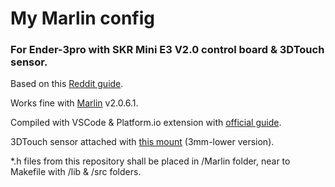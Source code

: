 # My Marlin config

### For **Ender-3pro** with **SKR Mini E3 V2.0** control board & **3DTouch** sensor.

Based on this [Reddit guide](https://www.reddit.com/r/ender3/comments/h8y1ia/marlin_20x_guide_skr_mini_e3_v20_ender_3/).

Works fine with [Marlin](https://github.com/MarlinFirmware/Marlin) v2.0.6.1.

Compiled with VSCode & Platform.io extension with [official guide](https://marlinfw.org/docs/basics/install_platformio_vscode.html).

3DTouch sensor attached with [this mount](https://www.thingiverse.com/thing:3003725) (3mm-lower version).

*.h files from this repository shall be placed in /Marlin folder, near to Makefile with /lib & /src folders.
